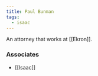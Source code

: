 ```yaml
---
title: Paul Bunman
tags:
  - isaac
---
```


An attorney that works at [[Ekron]]. 
### Associates
- [[Isaac]]